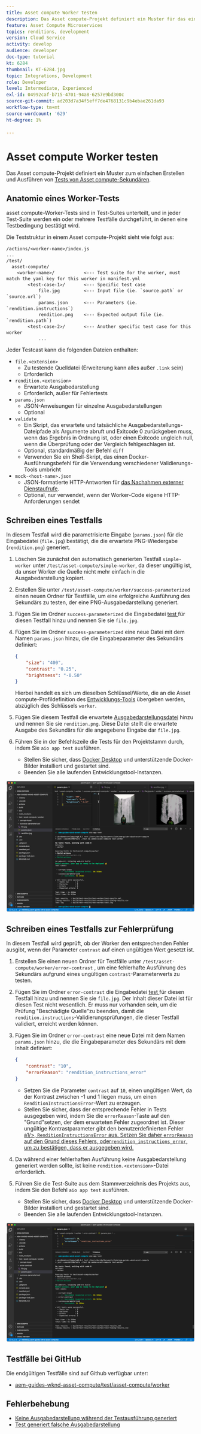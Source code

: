 ```yaml
---
title: Asset compute Worker testen
description: Das Asset compute-Projekt definiert ein Muster für das einfache Erstellen und Ausführen von Tests von Asset compute-Workern.
feature: Asset Compute Microservices
topics: renditions, development
version: Cloud Service
activity: develop
audience: developer
doc-type: tutorial
kt: 6284
thumbnail: KT-6284.jpg
topic: Integrations, Development
role: Developer
level: Intermediate, Experienced
exl-id: 04992caf-b715-4701-94a8-6257e9bd300c
source-git-commit: ad203d7a34f5eff7de4768131c9b4ebae261da93
workflow-type: tm+mt
source-wordcount: '629'
ht-degree: 1%

---
```


# Asset compute Worker testen

Das Asset compute-Projekt definiert ein Muster zum einfachen Erstellen und Ausführen von [Tests von Asset compute-Sekundären](https://experienceleague.adobe.com/docs/asset-compute/using/extend/test-custom-application.html).

## Anatomie eines Worker-Tests

asset compute-Worker-Tests sind in Test-Suites unterteilt, und in jeder Test-Suite werden ein oder mehrere Testfälle durchgeführt, in denen eine Testbedingung bestätigt wird.

Die Teststruktur in einem Asset compute-Projekt sieht wie folgt aus:

```
/actions/<worker-name>/index.js
...
/test/
  asset-compute/
    <worker-name>/           <--- Test suite for the worker, must match the yaml key for this worker in manifest.yml
        <test-case-1>/       <--- Specific test case 
            file.jpg         <--- Input file (ie. `source.path` or `source.url`)
            params.json      <--- Parameters (ie. `rendition.instructions`)
            rendition.png    <--- Expected output file (ie. `rendition.path`)
        <test-case-2>/       <--- Another specific test case for this worker
            ...
```

Jeder Testcast kann die folgenden Dateien enthalten:

+ `file.<extension>`
   + Zu testende Quelldatei (Erweiterung kann alles außer `.link` sein)
   + Erforderlich
+ `rendition.<extension>`
   + Erwartete Ausgabedarstellung
   + Erforderlich, außer für Fehlertests
+ `params.json`
   + JSON-Anweisungen für einzelne Ausgabedarstellungen
   + Optional
+ `validate`
   + Ein Skript, das erwartete und tatsächliche Ausgabedarstellungs-Dateipfade als Argumente abruft und Exitcode 0 zurückgeben muss, wenn das Ergebnis in Ordnung ist, oder einen Exitcode ungleich null, wenn die Überprüfung oder der Vergleich fehlgeschlagen ist.
   + Optional, standardmäßig der Befehl `diff`
   + Verwenden Sie ein Shell-Skript, das einen Docker-Ausführungsbefehl für die Verwendung verschiedener Validierungs-Tools umbricht
+ `mock-<host-name>.json`
   + JSON-formatierte HTTP-Antworten für [das Nachahmen externer Dienstaufrufe](https://www.mock-server.com/mock_server/creating_expectations.html).
   + Optional, nur verwendet, wenn der Worker-Code eigene HTTP-Anforderungen sendet

## Schreiben eines Testfalls

In diesem Testfall wird die parametrisierte Eingabe (`params.json`) für die Eingabedatei (`file.jpg`) bestätigt, die die erwartete PNG-Wiedergabe (`rendition.png`) generiert.

1. Löschen Sie zunächst den automatisch generierten Testfall `simple-worker` unter `/test/asset-compute/simple-worker`, da dieser ungültig ist, da unser Worker die Quelle nicht mehr einfach in die Ausgabedarstellung kopiert.
1. Erstellen Sie unter `/test/asset-compute/worker/success-parameterized` einen neuen Ordner für Testfälle, um eine erfolgreiche Ausführung des Sekundärs zu testen, der eine PNG-Ausgabedarstellung generiert.
1. Fügen Sie im Ordner `success-parameterized` die Eingabedatei [test ](./assets/test/success-parameterized/file.jpg) für diesen Testfall hinzu und nennen Sie sie `file.jpg`.
1. Fügen Sie im Ordner `success-parameterized` eine neue Datei mit dem Namen `params.json` hinzu, die die Eingabeparameter des Sekundärs definiert:

   ```json
   { 
       "size": "400",
       "contrast": "0.25",
       "brightness": "-0.50"
   }
   ```

   Hierbei handelt es sich um dieselben Schlüssel/Werte, die an die Asset compute-Profildefinition des [Entwicklungs-Tools](../develop/development-tool.md) übergeben werden, abzüglich des Schlüssels `worker`.

1. Fügen Sie diesem Testfall die erwartete [Ausgabedarstellungsdatei](./assets/test/success-parameterized/rendition.png) hinzu und nennen Sie sie `rendition.png`. Diese Datei stellt die erwartete Ausgabe des Sekundärs für die angegebene Eingabe dar `file.jpg`.
1. Führen Sie in der Befehlszeile die Tests für den Projektstamm durch, indem Sie `aio app test` ausführen.
   + Stellen Sie sicher, dass [Docker Desktop](../set-up/development-environment.md#docker) und unterstützende Docker-Bilder installiert und gestartet sind.
   + Beenden Sie alle laufenden Entwicklungstool-Instanzen.

![Test - Erfolg  ](./assets/test/success-parameterized/result.png)

## Schreiben eines Testfalls zur Fehlerprüfung

In diesem Testfall wird geprüft, ob der Worker den entsprechenden Fehler ausgibt, wenn der Parameter `contrast` auf einen ungültigen Wert gesetzt ist.

1. Erstellen Sie einen neuen Ordner für Testfälle unter `/test/asset-compute/worker/error-contrast` , um eine fehlerhafte Ausführung des Sekundärs aufgrund eines ungültigen `contrast`-Parameterwerts zu testen.
1. Fügen Sie im Ordner `error-contrast` die Eingabedatei [test ](./assets/test/error-contrast/file.jpg) für diesen Testfall hinzu und nennen Sie sie `file.jpg`. Der Inhalt dieser Datei ist für diesen Test nicht wesentlich. Er muss nur vorhanden sein, um die Prüfung &quot;Beschädigte Quelle&quot;zu beenden, damit die `rendition.instructions`-Validierungsprüfungen, die dieser Testfall validiert, erreicht werden können.
1. Fügen Sie im Ordner `error-contrast` eine neue Datei mit dem Namen `params.json` hinzu, die die Eingabeparameter des Sekundärs mit dem Inhalt definiert:

   ```json
   {
       "contrast": "10",
       "errorReason": "rendition_instructions_error"
   }
   ```

   + Setzen Sie die Parameter `contrast` auf `10`, einen ungültigen Wert, da der Kontrast zwischen -1 und 1 liegen muss, um einen `RenditionInstructionsError`-Wert zu erzeugen.
   + Stellen Sie sicher, dass der entsprechende Fehler in Tests ausgegeben wird, indem Sie die `errorReason`-Taste auf den &quot;Grund&quot;setzen, der dem erwarteten Fehler zugeordnet ist. Dieser ungültige Kontrastparameter gibt den benutzerdefinierten Fehler [a1/>, `RenditionInstructionsError` aus. Setzen Sie daher `errorReason` auf den Grund dieses Fehlers, oder`rendition_instructions_error`, um zu bestätigen, dass er ausgegeben wird.](../develop/worker.md#errors)

1. Da während einer fehlerhaften Ausführung keine Ausgabedarstellung generiert werden sollte, ist keine `rendition.<extension>`-Datei erforderlich.
1. Führen Sie die Test-Suite aus dem Stammverzeichnis des Projekts aus, indem Sie den Befehl `aio app test` ausführen.
   + Stellen Sie sicher, dass [Docker Desktop](../set-up/development-environment.md#docker) und unterstützende Docker-Bilder installiert und gestartet sind.
   + Beenden Sie alle laufenden Entwicklungstool-Instanzen.

![Test - Fehlerkontrast](./assets/test/error-contrast/result.png)

## Testfälle bei GitHub

Die endgültigen Testfälle sind auf Github verfügbar unter:

+ [aem-guides-wknd-asset-compute/test/asset-compute/worker](https://github.com/adobe/aem-guides-wknd-asset-compute/tree/master/test/asset-compute/worker)

## Fehlerbehebung

+ [Keine Ausgabedarstellung während der Testausführung generiert](../troubleshooting.md#test-no-rendition-generated)
+ [Test generiert falsche Ausgabedarstellung](../troubleshooting.md#tests-generates-incorrect-rendition)
